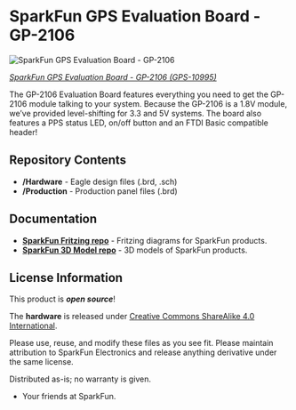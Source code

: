 SparkFun GPS Evaluation Board - GP-2106
========================================

![SparkFun GPS Evaluation Board - GP-2106](https://cdn.sparkfun.com//assets/parts/6/2/3/9/10995-01.jpg)

[*SparkFun GPS Evaluation Board - GP-2106 (GPS-10995)*](https://www.sparkfun.com/products/10995)

The GP-2106 Evaluation Board features everything you need to get the GP-2106 module talking to your system. 
Because the GP-2106 is a 1.8V module, we’ve provided level-shifting for 3.3 and 5V systems. 
The board also features a PPS status LED, on/off button and an FTDI Basic compatible header!

Repository Contents
-------------------

* **/Hardware** - Eagle design files (.brd, .sch)
* **/Production** - Production panel files (.brd)

Documentation
--------------
* **[SparkFun Fritzing repo](https://github.com/sparkfun/Fritzing_Parts)** - Fritzing diagrams for SparkFun products.
* **[SparkFun 3D Model repo](https://github.com/sparkfun/3D_Models)** - 3D models of SparkFun products. 

License Information
-------------------
This product is _**open source**_! 

The **hardware** is released under [Creative Commons ShareAlike 4.0 International](https://creativecommons.org/licenses/by-sa/4.0/).

Please use, reuse, and modify these files as you see fit. Please maintain attribution to SparkFun Electronics and release anything derivative under the same license.

Distributed as-is; no warranty is given.

- Your friends at SparkFun.


